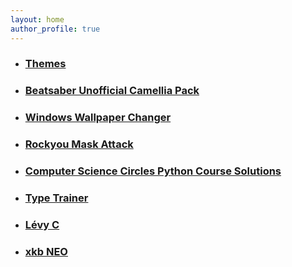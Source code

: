 ```yaml
---
layout: home
author_profile: true
---
```



- ### [Themes](/Themes)
- ### [Beatsaber Unofficial Camellia Pack](/Unofficial-Camellia-Pack)
- ### [Windows Wallpaper Changer](https://surferlul.github.io/Wallpaper-Changer)
- ### [Rockyou Mask Attack](https://surferlul.github.io/RockyouMask)
- ### [Computer Science Circles Python Course Solutions](https://surferlul.github.io/csc-python-solutions/)
- ### [Type Trainer](https://surferlul.github.io/Type-Trainer/)
- ### [Lévy C](https://surferlul.github.io/Levy_C/)
- ### [xkb NEO](https://surferlul.github.io/xkb_neo)

